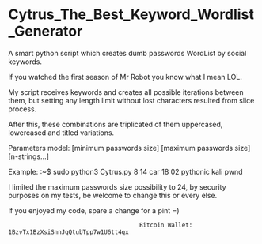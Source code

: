 # Cytrus_The_Best_Keyword_Wordlist_Generator
A smart python script which creates dumb passwords WordList by social keywords.

If you watched the first season of Mr Robot you know what I mean LOL. 

My script receives keywords and creates all possible iterations between them, but setting any length limit without lost characters resulted from slice process.

After this, these combinations are triplicated of them uppercased, lowercased and titled variations.  

Parameters model: [minimum passwords size] [maximum passwords size] [n-strings...] 

Example:
                                         :~$ sudo python3 Cytrus.py 8 14 car 18 02 pythonic kali pwnd

I limited the maximum passwords size possibility to 24, by security purposes on my tests, be welcome to change this or every else.

If you enjoyed my code, spare a change for a pint =)

                                         Bitcoin Wallet: 1BzvTx1BzXsiSnnJqQtubTpp7w1U6tt4qx
